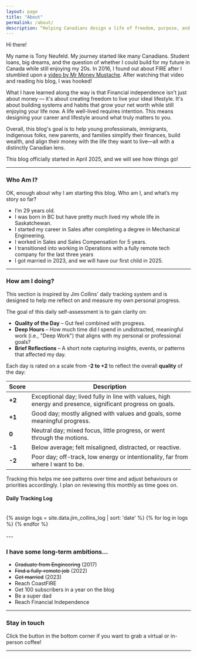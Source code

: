 ```yaml
---
layout: page
title: "About"
permalink: /about/
description: “Helping Canadians design a life of freedom, purpose, and financial confidence — with simple strategies for lifestyle design and long-term wealth.”
---
```

Hi there! 

My name is Tony Neufeld. My journey started like many Canadians. Student loans, big dreams, and the question of whether I could build for my future in Canada while still enjoying my 20s. In 2016, I found out about FIRE after I stumbled upon a [video by Mr Money Mustache](https://www.youtube.com/watch?v=8-Li_sFNc4Q). After watching that video and reading his blog, I was hooked!

What I have learned along the way is that Financial independence isn't just about money — it's about creating freedom to live your ideal lifestyle. It's about building systems and habits that grow your net worth while still enjoying your life now. A life well-lived requires intention. This means designing your career and lifestyle around what truly matters to you.

Overall, this blog's goal is to help young professionals, immigrants, indigenous folks, new parents, and families simplify their finances, build wealth, and align their money with the life they want to live—all with a distinctly Canadian lens.

This blog officially started in April 2025, and we will see how things go!

---

### Who Am I?
OK, enough about why I am starting this blog. Who am I, and what’s my story so far?
- I’m 29 years old.
- I was born in BC but have pretty much lived my whole life in Saskatchewan.
- I started my career in Sales after completing a degree in Mechanical Engineering.
- I worked in Sales and Sales Compensation for 5 years.
- I transitioned into working in Operations with a fully remote tech company for the last three years
- I got married in 2023, and we will have our first child in 2025.


---

### How am I doing?

This section is inspired by Jim Collins' daily tracking system and is designed to help me reflect on and measure my own personal progress.

The goal of this daily self-assessment is to gain clarity on:

- **Quality of the Day** – Gut feel combined with progress.
- **Deep Hours** – How much time did I spend in undistracted, meaningful work (i.e., "Deep Work") that aligns with my personal or professional goals?
- **Brief Reflections** – A short note capturing insights, events, or patterns that affected my day.

Each day is rated on a scale from **-2 to +2** to reflect the overall **quality** of the day:

| Score | Description |
|-------|-------------|
| **+2** | Exceptional day; lived fully in line with values, high energy and presence, significant progress on goals. |
| **+1** | Good day; mostly aligned with values and goals, some meaningful progress. |
| **0**  | Neutral day; mixed focus, little progress, or went through the motions. |
| **-1** | Below average; felt misaligned, distracted, or reactive. |
| **-2** | Poor day; off-track, low energy or intentionality, far from where I want to be. |

Tracking this helps me see patterns over time and adjust behaviours or priorities accordingly. I plan on reviewing this monthly as time goes on.

#### Daily Tracking Log
<br>
<div class="score-log">
  {% assign logs = site.data.jim_collins_log | sort: 'date' %}
  {% for log in logs %}
  {% endfor %}
</div>

<link rel="stylesheet" href="/assets/css/jim-collins.css">
<script src="https://cdn.jsdelivr.net/npm/chart.js"></script>
<canvas id="scoreChart"></canvas>

<style>
#scoreChart {
  max-height: 400px;  /* Adjust size here */
  width: 100%;
}
</style>

<script>
// Pull data from Jekyll data file into JavaScript arrays (sorted oldest to newest)
const labels = [{% for log in logs %}'{{ log.date }}',{% endfor %}];
const scores = [{% for log in logs %}{{ log.score }},{% endfor %}];
const hours = [{% for log in logs %}{{ log.creative_hours }},{% endfor %}];

const ctx = document.getElementById('scoreChart').getContext('2d');
const scoreChart = new Chart(ctx, {
    type: 'line',
    data: {
        labels: labels,
        datasets: [
          {
            label: 'Daily Score',
            data: scores,
            yAxisID: 'yScore',
            fill: false,
            borderColor: '#3b3d3c',
            backgroundColor: '#3b3d3c',
            tension: 0.3,
            pointRadius: 4,
            pointBackgroundColor: function(context) {
                const val = context.raw;
                if (val === 2) return '#2ecc71';
                if (val === 1) return '#3498db';
                if (val === 0) return '#000000';
                if (val === -1) return '#e67e22';
                if (val === -2) return '#e74c3c';
                return '#000';
            },
          },
          {
            label: 'Deep Hours',
            data: hours,
            yAxisID: 'yHours',
            fill: false,
            borderColor: '#38250E',
            backgroundColor: '#38250E',
            borderDash: [5, 5],
            tension: 0.3,
            pointRadius: 3,
          }
        ]
    },
    options: {
        scales: {
            yScore: {
                type: 'linear',
                position: 'left',
                min: -2,
                max: 2,
                ticks: { stepSize: 1 },
                title: {
                    display: true,
                    text: 'Score'
                }
            },
            yHours: {
                type: 'linear',
                position: 'right',
                title: {
                    display: true,
                    text: 'Deep Hours'
                },
                grid: {
                    drawOnChartArea: false
                }
            },
            x: {
                ticks: {
                    maxRotation: 45,
                    minRotation: 45
                },
                title: {
                    display: true,
                    text: 'Date'
                }
            }
        },
        plugins: {
            legend: {
                display: true
            },
            tooltip: {
                mode: 'index',
                intersect: false
            }
        }
    }
});
</script>
<br>
---

### I have some long-term ambitions…
- ~~Graduate from Engineering~~ (2017)
- ~~Find a fully-remote job~~ (2022)
- ~~Get married~~ (2023)
- Reach CoastFIRE
- Get 100 subscribers in a year on the blog
- Be a super dad
- Reach Financial Independence

---

### Stay in touch
Click the button in the bottom corner if you want to grab a virtual or in-person coffee!

---

